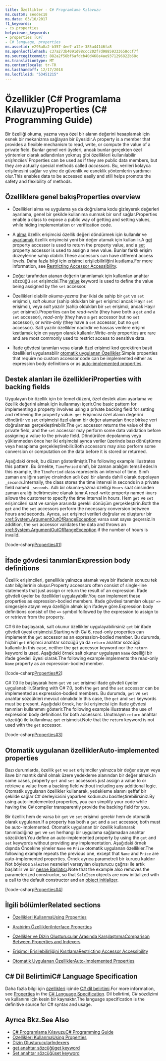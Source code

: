 ```yaml
---
title: Özellikler - C# Programlama Kılavuzu
ms.custom: seodec18
ms.date: 03/10/2017
f1_keywords:
- cs.properties
helpviewer_keywords:
- properties [C#]
- C# language, properties
ms.assetid: e295a8a2-b357-4ee7-a12e-385a44146fa8
ms.openlocfilehash: c37a273b4091d98ccc202f7d98859333658ccf7f
ms.sourcegitcommit: 882a2f56bf6afdcb40d468e4ae9371296822b68c
ms.translationtype: MT
ms.contentlocale: tr-TR
ms.lasthandoff: 12/17/2018
ms.locfileid: "53451215"
---
```

# <a name="properties-c-programming-guide"></a><span data-ttu-id="e621b-102">Özellikler (C# Programlama Kılavuzu)</span><span class="sxs-lookup"><span data-stu-id="e621b-102">Properties (C# Programming Guide)</span></span>

<span data-ttu-id="e621b-103">Bir özelliği okuma, yazma veya özel bir alanın değerini hesaplamak için esnek bir mekanizma sağlayan bir üyesidir.</span><span class="sxs-lookup"><span data-stu-id="e621b-103">A property is a member that provides a flexible mechanism to read, write, or compute the value of a private field.</span></span> <span data-ttu-id="e621b-104">Bunlar genel veri üyeleri, ancak bunlar gerçekten özel yöntemler olarak adlandırılan yokmuş gibi özellikleri kullanılabilir *erişimcileri*.</span><span class="sxs-lookup"><span data-stu-id="e621b-104">Properties can be used as if they are public data members, but they are actually special methods called *accessors*.</span></span> <span data-ttu-id="e621b-105">Bu, verileri kolayca erişilmesini sağlar ve yine de güvenlik ve esneklik yöntemlerin yardımcı olur.</span><span class="sxs-lookup"><span data-stu-id="e621b-105">This enables data to be accessed easily and still helps promote the safety and flexibility of methods.</span></span>  

## <a name="properties-overview"></a><span data-ttu-id="e621b-106">Özelliklere genel bakış</span><span class="sxs-lookup"><span data-stu-id="e621b-106">Properties overview</span></span>  
  
- <span data-ttu-id="e621b-107">Özellikleri alma ve uygulama ya da doğrulama kodu gizleyerek değerleri ayarlama, genel bir şekilde kullanıma sunmak bir sınıf sağlar.</span><span class="sxs-lookup"><span data-stu-id="e621b-107">Properties enable a class to expose a public way of getting and setting values, while hiding implementation or verification code.</span></span>  
  
- <span data-ttu-id="e621b-108">A [alma](../../../csharp/language-reference/keywords/get.md) özellik erişimcisi özellik değeri döndürmek için kullanılır ve [ayarlamak](../../../csharp/language-reference/keywords/set.md) özellik erişimcisi yeni bir değer atamak için kullanılır.</span><span class="sxs-lookup"><span data-stu-id="e621b-108">A [get](../../../csharp/language-reference/keywords/get.md) property accessor is used to return the property value, and a [set](../../../csharp/language-reference/keywords/set.md) property accessor is used to assign a new value.</span></span> <span data-ttu-id="e621b-109">Bunlar farklı erişim düzeylerine sahip olabilir.</span><span class="sxs-lookup"><span data-stu-id="e621b-109">These accessors can have different access levels.</span></span> <span data-ttu-id="e621b-110">Daha fazla bilgi için [erişimci erişilebilirliğini kısıtlama](../../../csharp/programming-guide/classes-and-structs/restricting-accessor-accessibility.md).</span><span class="sxs-lookup"><span data-stu-id="e621b-110">For more information, see [Restricting Accessor Accessibility](../../../csharp/programming-guide/classes-and-structs/restricting-accessor-accessibility.md).</span></span>  
  
- <span data-ttu-id="e621b-111">[Değer](../../../csharp/language-reference/keywords/value.md) tarafından atanan değerin tanımlamak için kullanılan anahtar sözcüğü `set` erişimcisi.</span><span class="sxs-lookup"><span data-stu-id="e621b-111">The [value](../../../csharp/language-reference/keywords/value.md) keyword is used to define the value being assigned by the `set` accessor.</span></span>  
- <span data-ttu-id="e621b-112">Özellikleri olabilir *okuma-yazma* (her ikisi de sahip bir `get` ve `set` erişimci), *salt okunur* (sahip oldukları bir `get` erişimci ancak Hayır `set` erişimci), veya *salt yazılır* (sahip oldukları bir `set` erişimci, ancak Hayır `get` erişimci).</span><span class="sxs-lookup"><span data-stu-id="e621b-112">Properties can be *read-write* (they have both a `get` and a `set` accessor), *read-only* (they have a `get` accessor but no `set` accessor), or *write-only* (they have a `set` accessor, but no `get` accessor).</span></span> <span data-ttu-id="e621b-113">Salt yazılır özellikler nadirdir ve hassas verilere erişimi kısıtlamak için en yaygın olarak kullanılır.</span><span class="sxs-lookup"><span data-stu-id="e621b-113">Write-only properties are rare and are most commonly used to restrict access to sensitive data.</span></span>

- <span data-ttu-id="e621b-114">İfade gövdesi tanımları veya olarak özel erişimci kod gerektiren basit özellikleri uygulanabilir [otomatik uygulanan Özellikler](../../../csharp/programming-guide/classes-and-structs/auto-implemented-properties.md).</span><span class="sxs-lookup"><span data-stu-id="e621b-114">Simple properties that require no custom accessor code can be implemented either as expression body definitions or as [auto-implemented properties](../../../csharp/programming-guide/classes-and-structs/auto-implemented-properties.md).</span></span>
 
## <a name="properties-with-backing-fields"></a><span data-ttu-id="e621b-115">Destek alanları ile özellikleri</span><span class="sxs-lookup"><span data-stu-id="e621b-115">Properties with backing fields</span></span>

<span data-ttu-id="e621b-116">Uygulayan bir özellik için bir temel düzeni, özel destek alanı ayarlama ve özellik değerini almak için kullanmayı içerir.</span><span class="sxs-lookup"><span data-stu-id="e621b-116">One basic pattern for implementing a property involves using a private backing field for setting and retrieving the property value.</span></span> <span data-ttu-id="e621b-117">`get` Erişimcisi özel alanın değerini döndürür ve `set` erişimcisi özel alanın bir değer atamadan önce birkaç veri doğrulaması gerçekleştirebilir.</span><span class="sxs-lookup"><span data-stu-id="e621b-117">The `get` accessor returns the value of the private field, and the `set` accessor may perform some data validation before assigning a value to the private field.</span></span> <span data-ttu-id="e621b-118">Döndürülen depolanmış veya yüklenmeden önce her iki erişimcisi ayrıca veriler üzerinde bazı dönüştürme veya hesaplama gerçekleştirebilir.</span><span class="sxs-lookup"><span data-stu-id="e621b-118">Both accessors may also perform some conversion or computation on the data before it is stored or returned.</span></span>

<span data-ttu-id="e621b-119">Aşağıdaki örnek, bu düzen gösterilmiştir.</span><span class="sxs-lookup"><span data-stu-id="e621b-119">The following example illustrates this pattern.</span></span> <span data-ttu-id="e621b-120">Bu örnekte, `TimePeriod` sınıfı, bir zaman aralığını temsil eder.</span><span class="sxs-lookup"><span data-stu-id="e621b-120">In this example, the `TimePeriod` class represents an interval of time.</span></span> <span data-ttu-id="e621b-121">Sınıfı zaman aralığını saniye cinsinden adlı özel bir alanda dahili olarak depolayan `_seconds`.</span><span class="sxs-lookup"><span data-stu-id="e621b-121">Internally, the class stores the time interval in seconds in a private field named `_seconds`.</span></span> <span data-ttu-id="e621b-122">Adlı bir okuma-yazma özelliği `Hours` saat cinsinden zaman aralığı belirtmesine olanak tanır.</span><span class="sxs-lookup"><span data-stu-id="e621b-122">A read-write property named `Hours` allows the customer to specify the time interval in hours.</span></span> <span data-ttu-id="e621b-123">Hem `get` ve `set` erişimcileri saat ve saniye arasında gerekli dönüşüm gerçekleştirin.</span><span class="sxs-lookup"><span data-stu-id="e621b-123">Both the `get` and the `set` accessors perform the necessary conversion between hours and seconds.</span></span> <span data-ttu-id="e621b-124">Ayrıca, `set` erişimci verileri doğrular ve oluşturur bir <xref:System.ArgumentOutOfRangeException> varsa saat sayısı geçersiz.</span><span class="sxs-lookup"><span data-stu-id="e621b-124">In addition, the `set` accessor validates the data and throws an <xref:System.ArgumentOutOfRangeException> if the number of hours is invalid.</span></span> 
   
 [!code-csharp[Properties#1](../../../../samples/snippets/csharp/programming-guide/classes-and-structs/properties-1.cs)]  
  
## <a name="expression-body-definitions"></a><span data-ttu-id="e621b-125">İfade gövdesi tanımları</span><span class="sxs-lookup"><span data-stu-id="e621b-125">Expression body definitions</span></span>  

 <span data-ttu-id="e621b-126">Özellik erişimcileri, genellikle yalnızca atamak veya bir ifadenin sonucu tek satır bilgilerinin oluşur.</span><span class="sxs-lookup"><span data-stu-id="e621b-126">Property accessors often consist of single-line statements that just assign or return the result of an expression.</span></span> <span data-ttu-id="e621b-127">İfade gövdeli üyeler bu özellikleri uygulayabilir.</span><span class="sxs-lookup"><span data-stu-id="e621b-127">You can implement these properties as expression-bodied members.</span></span> <span data-ttu-id="e621b-128">İfade gövdesi tanımları oluşur `=>` simgesiyle atayın veya özelliğin almak için ifadeye göre.</span><span class="sxs-lookup"><span data-stu-id="e621b-128">Expression body definitions consist of the `=>` symbol followed by the expression to assign to or retrieve from the property.</span></span>

 <span data-ttu-id="e621b-129">C# 6 ile başlayarak, salt okunur özellikler uygulayabilirsiniz `get` bir ifade gövdeli üyesi erişimcisi.</span><span class="sxs-lookup"><span data-stu-id="e621b-129">Starting with C# 6, read-only properties can implement the `get` accessor as an expression-bodied member.</span></span> <span data-ttu-id="e621b-130">Bu durumda, hiçbiri `get` erişimci anahtar sözcüğü ya da `return` anahtar sözcüğü kullanılır.</span><span class="sxs-lookup"><span data-stu-id="e621b-130">In this case, neither the `get` accessor keyword nor the `return` keyword is used.</span></span> <span data-ttu-id="e621b-131">Aşağıdaki örnek salt okunur uygulayan `Name` özelliği bir ifade gövdeli üyesi olarak.</span><span class="sxs-lookup"><span data-stu-id="e621b-131">The following example implements the read-only `Name` property as an expression-bodied member.</span></span>

 [!code-csharp[Properties#2](../../../../samples/snippets/csharp/programming-guide/classes-and-structs/properties-2.cs)]  

 <span data-ttu-id="e621b-132">C# 7.0 ile başlayarak hem `get` ve `set` erişimci ifade gövdeli üyeler uygulanabilir.</span><span class="sxs-lookup"><span data-stu-id="e621b-132">Starting with C# 7.0, both the `get` and the `set` accessor can be implemented as expression-bodied members.</span></span> <span data-ttu-id="e621b-133">Bu durumda, `get` ve `set` anahtar sözcükleri mevcut olmalıdır.</span><span class="sxs-lookup"><span data-stu-id="e621b-133">In this case, the `get` and `set` keywords must be present.</span></span> <span data-ttu-id="e621b-134">Aşağıdaki örnek, her iki erişimcisi için ifade gövdesi tanımları kullanımını gösterir.</span><span class="sxs-lookup"><span data-stu-id="e621b-134">The following example illustrates the use of expression body definitions for both accessors.</span></span> <span data-ttu-id="e621b-135">Unutmayın `return` anahtar sözcüğü ile kullanılmaz `get` erişimcisi.</span><span class="sxs-lookup"><span data-stu-id="e621b-135">Note that the `return` keyword is not used with the `get` accessor.</span></span>
 
  [!code-csharp[Properties#3](../../../../samples/snippets/csharp/programming-guide/classes-and-structs/properties-3.cs)]  

## <a name="auto-implemented-properties"></a><span data-ttu-id="e621b-136">Otomatik uygulanan özellikler</span><span class="sxs-lookup"><span data-stu-id="e621b-136">Auto-implemented properties</span></span>

<span data-ttu-id="e621b-137">Bazı durumlarda, özellik `get` ve `set` erişimciler yalnızca bir değer atayın veya ilave bir mantık dahil olmak üzere yedekleme alanından bir değer almak.</span><span class="sxs-lookup"><span data-stu-id="e621b-137">In some cases, property `get` and `set` accessors just assign a value to or retrieve a value from a backing field without including any additional logic.</span></span> <span data-ttu-id="e621b-138">Otomatik uygulanan özellikler kullanarak, yedekleme alanını şeffaf bir şekilde sağlar C# derleyicisini yaparken kodunuzu basitleştirebilirsiniz.</span><span class="sxs-lookup"><span data-stu-id="e621b-138">By using auto-implemented properties, you can simplify your code while having the C# compiler transparently provide the backing field for you.</span></span> 

<span data-ttu-id="e621b-139">Bir özellik hem de varsa bir `get` ve `set` erişimci gerekir hem de otomatik olarak uygulanan.</span><span class="sxs-lookup"><span data-stu-id="e621b-139">If a property has both a `get` and a `set` accessor, both must be auto-implemented.</span></span> <span data-ttu-id="e621b-140">Otomatik uygulanan bir özellik kullanarak tanımladığınız `get` ve `set` herhangi bir uygulama sağlamadan anahtar sözcükleri.</span><span class="sxs-lookup"><span data-stu-id="e621b-140">You define an auto-implemented property by using the `get` and `set` keywords without providing any implementation.</span></span> <span data-ttu-id="e621b-141">Aşağıdaki örnek dışında Öncekine yineler `Name` ve `Price` otomatik uygulanan özellikler.</span><span class="sxs-lookup"><span data-stu-id="e621b-141">The following example repeats the previous one, except that `Name` and `Price` are auto-implemented properties.</span></span> <span data-ttu-id="e621b-142">Örnek ayrıca parametreli bir kurucu kaldırır Not böylece `SaleItem` nesneleri varsayılan oluşturucu çağrısı ile artık başlatılır ve bir [nesne Başlatıcı](object-and-collection-initializers.md).</span><span class="sxs-lookup"><span data-stu-id="e621b-142">Note that the example also removes the parameterized constructor, so that `SaleItem` objects are now initialized with a call to the default constructor and an [object initializer](object-and-collection-initializers.md).</span></span>

  [!code-csharp[Properties#4](../../../../samples/snippets/csharp/programming-guide/classes-and-structs/properties-4.cs)]  

## <a name="related-sections"></a><span data-ttu-id="e621b-143">İlgili bölümler</span><span class="sxs-lookup"><span data-stu-id="e621b-143">Related sections</span></span>  
  
-   [<span data-ttu-id="e621b-144">Özellikleri Kullanma</span><span class="sxs-lookup"><span data-stu-id="e621b-144">Using Properties</span></span>](../../../csharp/programming-guide/classes-and-structs/using-properties.md)  
  
-   [<span data-ttu-id="e621b-145">Arabirim Özellikleri</span><span class="sxs-lookup"><span data-stu-id="e621b-145">Interface Properties</span></span>](../../../csharp/programming-guide/classes-and-structs/interface-properties.md)  
  
-   [<span data-ttu-id="e621b-146">Özellikler ve Dizin Oluşturucular Arasında Karşılaştırma</span><span class="sxs-lookup"><span data-stu-id="e621b-146">Comparison Between Properties and Indexers</span></span>](../../../csharp/programming-guide/indexers/comparison-between-properties-and-indexers.md)  
  
-   [<span data-ttu-id="e621b-147">Erişimci Erişilebilirliğini Kısıtlama</span><span class="sxs-lookup"><span data-stu-id="e621b-147">Restricting Accessor Accessibility</span></span>](../../../csharp/programming-guide/classes-and-structs/restricting-accessor-accessibility.md)  
  
-   [<span data-ttu-id="e621b-148">Otomatik Uygulanan Özellikler</span><span class="sxs-lookup"><span data-stu-id="e621b-148">Auto-Implemented Properties</span></span>](../../../csharp/programming-guide/classes-and-structs/auto-implemented-properties.md)  
  
## <a name="c-language-specification"></a><span data-ttu-id="e621b-149">C# Dil Belirtimi</span><span class="sxs-lookup"><span data-stu-id="e621b-149">C# Language Specification</span></span>  

<span data-ttu-id="e621b-150">Daha fazla bilgi için [özellikleri](~/_csharplang/spec/classes.md#properties) içinde [ C# dil belirtimi](../../language-reference/language-specification/index.md).</span><span class="sxs-lookup"><span data-stu-id="e621b-150">For more information, see [Properties](~/_csharplang/spec/classes.md#properties) in the [C# Language Specification](../../language-reference/language-specification/index.md).</span></span> <span data-ttu-id="e621b-151">Dil belirtimi, C# sözdizimi ve kullanımı için kesin bir kaynaktır.</span><span class="sxs-lookup"><span data-stu-id="e621b-151">The language specification is the definitive source for C# syntax and usage.</span></span>
  
## <a name="see-also"></a><span data-ttu-id="e621b-152">Ayrıca Bkz.</span><span class="sxs-lookup"><span data-stu-id="e621b-152">See Also</span></span>

- [<span data-ttu-id="e621b-153">C# Programlama Kılavuzu</span><span class="sxs-lookup"><span data-stu-id="e621b-153">C# Programming Guide</span></span>](../../../csharp/programming-guide/index.md)  
- [<span data-ttu-id="e621b-154">Özellikleri Kullanma</span><span class="sxs-lookup"><span data-stu-id="e621b-154">Using Properties</span></span>](../../../csharp/programming-guide/classes-and-structs/using-properties.md)  
- [<span data-ttu-id="e621b-155">Dizin Oluşturucular</span><span class="sxs-lookup"><span data-stu-id="e621b-155">Indexers</span></span>](../../../csharp/programming-guide/indexers/index.md)  
- [<span data-ttu-id="e621b-156">get anahtar sözcüğü</span><span class="sxs-lookup"><span data-stu-id="e621b-156">get keyword</span></span>](../../../csharp/language-reference/keywords/get.md)    
- [<span data-ttu-id="e621b-157">Set anahtar sözcüğü</span><span class="sxs-lookup"><span data-stu-id="e621b-157">set keyword</span></span>](../../../csharp/language-reference/keywords/set.md)    

